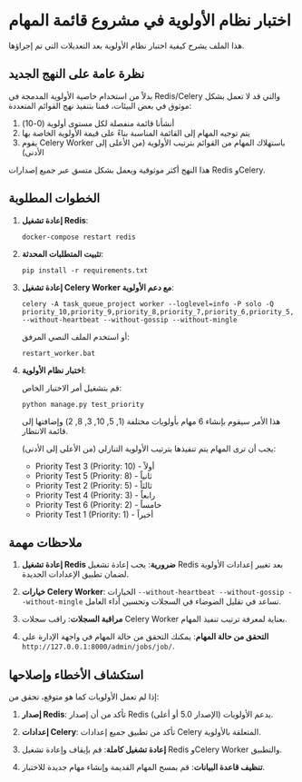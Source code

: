 # اختبار نظام الأولوية في مشروع قائمة المهام

هذا الملف يشرح كيفية اختبار نظام الأولوية بعد التعديلات التي تم إجراؤها.

## نظرة عامة على النهج الجديد

بدلاً من استخدام خاصية الأولوية المدمجة في Redis/Celery والتي قد لا تعمل بشكل موثوق في بعض البيئات، قمنا بتنفيذ نهج القوائم المتعددة:

1. أنشأنا قائمة منفصلة لكل مستوى أولوية (0-10)
2. يتم توجيه المهام إلى القائمة المناسبة بناءً على قيمة الأولوية الخاصة بها
3. يقوم Celery Worker باستهلاك المهام من القوائم بترتيب الأولوية (من الأعلى إلى الأدنى)

هذا النهج أكثر موثوقية ويعمل بشكل متسق عبر جميع إصدارات Redis وCelery.

## الخطوات المطلوبة

1. **إعادة تشغيل Redis**:
   ```
   docker-compose restart redis
   ```

2. **تثبيت المتطلبات المحدثة**:
   ```
   pip install -r requirements.txt
   ```

3. **إعادة تشغيل Celery Worker مع دعم الأولوية**:
   ```
   celery -A task_queue_project worker --loglevel=info -P solo -Q priority_10,priority_9,priority_8,priority_7,priority_6,priority_5,priority_4,priority_3,priority_2,priority_1,priority_0 --without-heartbeat --without-gossip --without-mingle
   ```

   أو استخدم الملف النصي المرفق:
   ```
   restart_worker.bat
   ```

4. **اختبار نظام الأولوية**:

   قم بتشغيل أمر الاختبار الخاص:
   ```
   python manage.py test_priority
   ```

   هذا الأمر سيقوم بإنشاء 6 مهام بأولويات مختلفة (1, 5, 10, 3, 8, 2) وإضافتها إلى قائمة الانتظار.

   يجب أن ترى المهام يتم تنفيذها بترتيب الأولوية التنازلي (من الأعلى إلى الأدنى):
   - Priority Test 3 (Priority: 10) - أولاً
   - Priority Test 5 (Priority: 8) - ثانياً
   - Priority Test 2 (Priority: 5) - ثالثاً
   - Priority Test 4 (Priority: 3) - رابعاً
   - Priority Test 6 (Priority: 2) - خامساً
   - Priority Test 1 (Priority: 1) - أخيراً

## ملاحظات مهمة

1. **إعادة تشغيل Redis ضرورية**: يجب إعادة تشغيل Redis بعد تغيير إعدادات الأولوية لضمان تطبيق الإعدادات الجديدة.

2. **خيارات Celery Worker**: الخيارات `--without-heartbeat --without-gossip --without-mingle` تساعد في تقليل الضوضاء في السجلات وتحسين أداء العامل.

3. **مراقبة السجلات**: راقب سجلات Celery Worker بعناية لمعرفة ترتيب تنفيذ المهام.

4. **التحقق من حالة المهام**: يمكنك التحقق من حالة المهام في واجهة الإدارة على `http://127.0.0.1:8000/admin/jobs/job/`.

## استكشاف الأخطاء وإصلاحها

إذا لم تعمل الأولويات كما هو متوقع، تحقق من:

1. **إصدار Redis**: تأكد من أن إصدار Redis يدعم الأولويات (الإصدار 5.0 أو أعلى).

2. **إعدادات Celery**: تأكد من تطبيق جميع إعدادات Celery المتعلقة بالأولوية.

3. **إعادة تشغيل كاملة**: قم بإيقاف وإعادة تشغيل Redis وCelery Worker والتطبيق.

4. **تنظيف قاعدة البيانات**: قم بمسح المهام القديمة وإنشاء مهام جديدة للاختبار.
